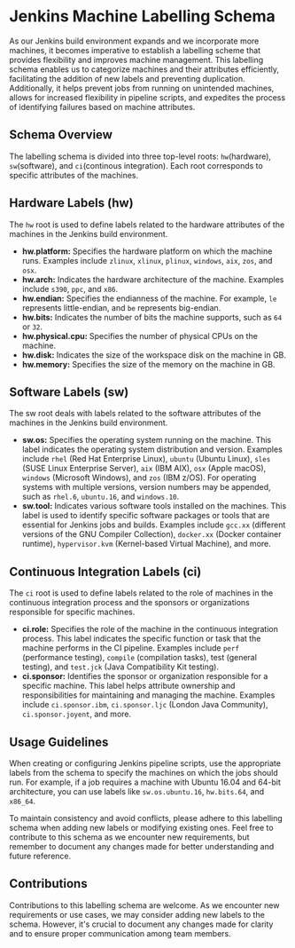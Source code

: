 # Jenkins Machine Labelling Schema

As our Jenkins build environment expands and we incorporate more machines, it becomes imperative to establish a labelling scheme that provides flexibility and improves machine management. This labelling schema enables us to categorize machines and their attributes efficiently, facilitating the addition of new labels and preventing duplication. Additionally, it helps prevent jobs from running on unintended machines, allows for increased flexibility in pipeline scripts, and expedites the process of identifying failures based on machine attributes.

## Schema Overview

The labelling schema is divided into three top-level roots: `hw`(hardware), `sw`(software), and `ci`(continous integration). Each root corresponds to specific attributes of the machines.

## Hardware Labels (hw)

The `hw` root is used to define labels related to the hardware attributes of the machines in the Jenkins build environment.

- **hw.platform:** Specifies the hardware platform on which the machine runs. Examples include `zlinux`, `xlinux`, `plinux`, `windows`, `aix`, `zos`, and `osx`.
- **hw.arch:** Indicates the hardware architecture of the machine. Examples include `s390`, `ppc`, and `x86`.
- **hw.endian:** Specifies the endianness of the machine. For example, `le` represents little-endian, and `be` represents big-endian.
- **hw.bits:** Indicates the number of bits the machine supports, such as `64` or `32`.
- **hw.physical.cpu:** Specifies the number of physical CPUs on the machine.
- **hw.disk:** Indicates the size of the workspace disk on the machine in GB.
- **hw.memory:** Specifies the size of the memory on the machine in GB.

## Software Labels (sw)
The sw root deals with labels related to the software attributes of the machines in the Jenkins build environment.

- **sw.os:** Specifies the operating system running on the machine. This label indicates the operating system distribution and version. Examples include `rhel` (Red Hat Enterprise Linux), `ubuntu` (Ubuntu Linux), `sles` (SUSE Linux Enterprise Server), `aix` (IBM AIX), `osx` (Apple macOS), `windows` (Microsoft Windows), and `zos` (IBM z/OS). For operating systems with multiple versions, version numbers may be appended, such as `rhel.6`, `ubuntu.16`, and `windows.10`.
- **sw.tool:** Indicates various software tools installed on the machines. This label is used to identify specific software packages or tools that are essential for Jenkins jobs and builds. Examples include `gcc.xx` (different versions of the GNU Compiler Collection), `docker.xx` (Docker container runtime), `hypervisor.kvm` (Kernel-based Virtual Machine), and more.

## Continuous Integration Labels (ci)
The `ci` root is used to define labels related to the role of machines in the continuous integration process and the sponsors or organizations responsible for specific machines.

- **ci.role:** Specifies the role of the machine in the continuous integration process. This label indicates the specific function or task that the machine performs in the CI pipeline. Examples include `perf` (performance testing), `compile` (compilation tasks), test (general testing), and `test.jck` (Java Compatibility Kit testing).
- **ci.sponsor:** Identifies the sponsor or organization responsible for a specific machine. This label helps attribute ownership and responsibilities for maintaining and managing the machine. Examples include `ci.sponsor.ibm`, `ci.sponsor.ljc` (London Java Community), `ci.sponsor.joyent`, and more.

## Usage Guidelines

When creating or configuring Jenkins pipeline scripts, use the appropriate labels from the schema to specify the machines on which the jobs should run. For example, if a job requires a machine with Ubuntu 16.04 and 64-bit architecture, you can use labels like `sw.os.ubuntu.16`, `hw.bits.64`, and `x86_64`.

To maintain consistency and avoid conflicts, please adhere to this labelling schema when adding new labels or modifying existing ones. Feel free to contribute to this schema as we encounter new requirements, but remember to document any changes made for better understanding and future reference.

## Contributions
Contributions to this labelling schema are welcome. As we encounter new requirements or use cases, we may consider adding new labels to the schema. However, it's crucial to document any changes made for clarity and to ensure proper communication among team members.
